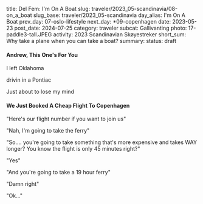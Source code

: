 title: Del Fem: I'm On A Boat
slug: traveler/2023_05-scandinavia/08-on_a_boat
slug_base: traveler/2023_05-scandinavia
day_alias: I'm On A Boat
prev_day: 07-oslo-lifestyle
next_day: *09-copenhagen
date: 2023-05-23
post_date: 2024-07-25
category: traveler
subcat: Gallivanting
photo: 17-paddle3-tall.JPEG
activity: 2023 Scandinavian Sk&oslash;yestreker
short_sum: Why take a plane when you can take a boat?
summary: 
status: draft

<h4 class="article-subheader">Andrew, This One's For You</h4>
<div class="block-quote">
I left Oklahoma

drivin in a Pontiac

Just about to lose my mind
</div>


<h4 class="article-subheader">We Just Booked A Cheap Flight To Copenhagen</h4>
"Here's our flight number if you want to join us"

"Nah, I'm going to take the ferry"

"So.... you're going to take something that's more expensive and takes WAY
longer? You know the flight is only 45 minutes right?"

"Yes"

"And you're going to take a 19 hour ferry"

"Damn right"

"Ok..."
